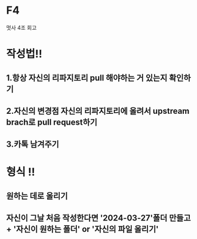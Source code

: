 # F4
멋사 4조 회고

# 작성법!!
## 1.항상 자신의 리파지토리 pull 해야하는 거 있는지 확인하기
## 2.자신의 변경점 자신의 리파지토리에 올려서 upstream brach로 pull request하기
## 3.카톡 남겨주기

# 형식 !!
## 원하는 데로 올리기
## 자신이 그날 처음 작성한다면 '2024-03-27'폴더 만들고 + '자신이 원하는 폴더' or '자신의 파일 올리기'